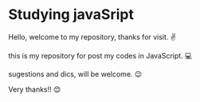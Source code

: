 # Studying javaSript

 
Hello, welcome to my repository, thanks for visit. ✌

this is my repository for post my codes in JavaScript. 💻

sugestions and dics, will be welcome. 😉

Very thanks!! 😊
